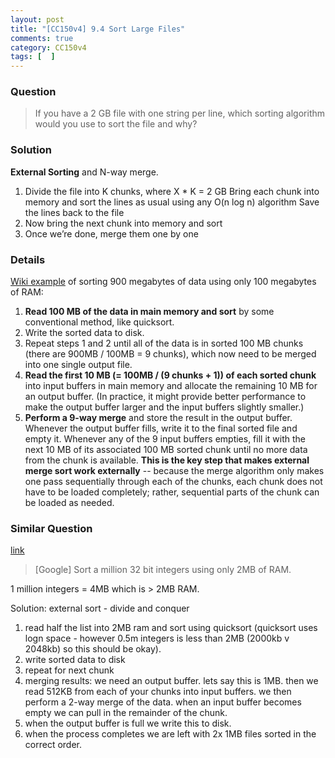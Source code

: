 ```yaml
---
layout: post
title: "[CC150v4] 9.4 Sort Large Files"
comments: true
category: CC150v4
tags: [  ]
---
```


### Question 

> If you have a 2 GB file with one string per line, which sorting algorithm would you use to sort the file and why?

### Solution

__External Sorting__ and N-way merge. 

1. Divide the file into K chunks, where X * K = 2 GB Bring each chunk into memory and sort the lines as usual using any O(n log n) algorithm Save the lines back to the file
1. Now bring the next chunk into memory and sort
1. Once we’re done, merge them one by one

### Details

[Wiki example](http://en.wikipedia.org/wiki/External_sorting#External_merge_sort) of sorting 900 megabytes of data using only 100 megabytes of RAM:

1. __Read 100 MB of the data in main memory and sort__ by some conventional method, like quicksort.
1. Write the sorted data to disk.
1. Repeat steps 1 and 2 until all of the data is in sorted 100 MB chunks (there are 900MB / 100MB = 9 chunks), which now need to be merged into one single output file.
1. __Read the first 10 MB (= 100MB / (9 chunks + 1)) of each sorted chunk__ into input buffers in main memory and allocate the remaining 10 MB for an output buffer. (In practice, it might provide better performance to make the output buffer larger and the input buffers slightly smaller.)
1. __Perform a 9-way merge__ and store the result in the output buffer. Whenever the output buffer fills, write it to the final sorted file and empty it. Whenever any of the 9 input buffers empties, fill it with the next 10 MB of its associated 100 MB sorted chunk until no more data from the chunk is available. __This is the key step that makes external merge sort work externally__ -- because the merge algorithm only makes one pass sequentially through each of the chunks, each chunk does not have to be loaded completely; rather, sequential parts of the chunk can be loaded as needed.

### Similar Question

[link](http://www.glassdoor.com/Interview/Sort-a-million-32-bit-integers-using-only-2MB-of-RAM-QTN_120936.htm)

> [Google] Sort a million 32 bit integers using only 2MB of RAM.

1 million integers = 4MB which is > 2MB RAM.

Solution: external sort - divide and conquer

1. read half the list into 2MB ram and sort using quicksort (quicksort uses logn space - however 0.5m integers is less than 2MB (2000kb v 2048kb) so this should be okay).
2. write sorted data to disk
3. repeat for next chunk
4. merging results: we need an output buffer. lets say this is 1MB. then we read 512KB from each of your chunks into input buffers. we then perform a 2-way merge of the data. when an input buffer becomes empty we can pull in the remainder of the chunk.
5. when the output buffer is full we write this to disk.
6. when the process completes we are left with 2x 1MB files sorted in the correct order.
